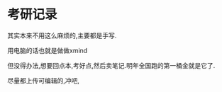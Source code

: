 # 考研记录

其实本来不用这么麻烦的,主要都是手写.  

用电脑的话也就是做做xmind  

但没得办法,想要回点本,考好点,然后卖笔记.明年全国跑的第一桶金就是它了.  

尽量都上传可编辑的,冲吧,  

